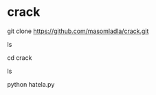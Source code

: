 # crack
git clone https://github.com/masomladla/crack.git



ls


cd crack



ls



python hatela.py
